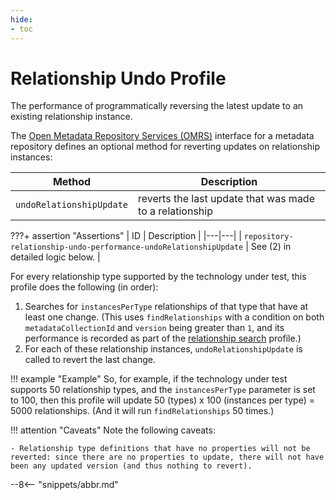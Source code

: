```yaml
---
hide:
- toc
---
```


<!-- SPDX-License-Identifier: CC-BY-4.0 -->
<!-- Copyright Contributors to the Egeria project. -->

# Relationship Undo Profile

The performance of programmatically reversing the latest update to an existing relationship instance.

The [Open Metadata Repository Services (OMRS)](./services/omrs) interface for a metadata repository defines an optional method for reverting updates on relationship instances:

| Method | Description |
|---|---|
| `undoRelationshipUpdate` | reverts the last update that was made to a relationship |

???+ assertion "Assertions"
    | ID | Description |
    |---|---|
    | `repository-relationship-undo-performance-undoRelationshipUpdate` | See (2) in detailed logic below. |

For every relationship type supported by the technology under test, this profile does the following (in order):

1. Searches for `instancesPerType` relationships of that type that have at least one change. (This uses `findRelationships` with a condition on both `metadataCollectionId` and `version` being greater than `1`, and its performance is recorded as part of the [relationship search](relationship-search.md) profile.)
1. For each of these relationship instances, `undoRelationshipUpdate` is called to revert the last change.

!!! example "Example"
    So, for example, if the technology under test supports 50 relationship types, and the `instancesPerType` parameter is set to 100, then this profile will update 50 (types) x 100 (instances per type) = 5000 relationships. (And it will run `findRelationships` 50 times.)

!!! attention "Caveats"
    Note the following caveats:

    - Relationship type definitions that have no properties will not be reverted: since there are no properties to update, there will not have been any updated version (and thus nothing to revert).

--8<-- "snippets/abbr.md"

